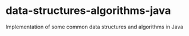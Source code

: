 # data-structures-algorithms-java
Implementation of some common data structures and algorithms in Java

